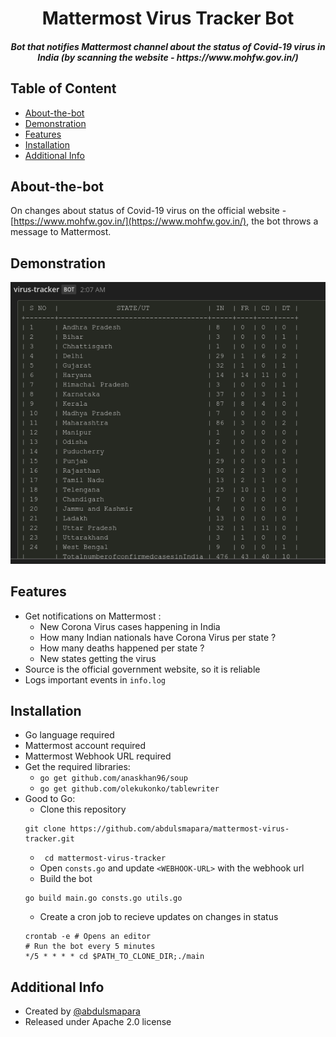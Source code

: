 <p align="center">
	<h1 align="center">Mattermost Virus Tracker Bot</h1>
	<h5 align="center">Bot that notifies Mattermost channel about the status of Covid-19 virus in India (by scanning the website - https://www.mohfw.gov.in/)</h5>
</p>


## Table of Content
- [About-the-bot](#about-the-bot)
- [Demonstration](#demonstration)
- [Features](#features)
- [Installation](#installation)
- [Additional Info](#additional-info)


## About-the-bot

On changes about status of Covid-19 virus on the official website - [https://www.mohfw.gov.in/](https://www.mohfw.gov.in/), the bot throws a message to Mattermost.

## Demonstration

![Image-Demo](https://github.com/abdulsmapara/Github-Media/blob/master/screenshot1.1.png)

## Features

- Get notifications on Mattermost :
	* New Corona Virus cases happening in India
	* How many Indian nationals have Corona Virus per state ?
	* How many deaths happened per state ?
	* New states getting the virus
- Source is the official government website, so it is reliable
- Logs important events in ```info.log```

## Installation

- Go language required
- Mattermost account required
- Mattermost Webhook URL required
- Get the required libraries:
	* ```go get github.com/anaskhan96/soup```
	* ```go get github.com/olekukonko/tablewriter```
- Good to Go:
	* Clone this repository
    ``` 
    git clone https://github.com/abdulsmapara/mattermost-virus-tracker.git
    ```
	* ``` cd mattermost-virus-tracker```
	* Open ```consts.go``` and update ```<WEBHOOK-URL>``` with the webhook url
	* Build the bot
	```
	go build main.go consts.go utils.go
	```
	* Create a cron job to recieve updates on changes in status
	``` 
	crontab -e # Opens an editor
	# Run the bot every 5 minutes
	*/5 * * * * cd $PATH_TO_CLONE_DIR;./main
	```

## Additional Info

 - Created by [@abdulsmapara](https://github.com/abdulsmapara)
 - Released under Apache 2.0 license
